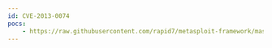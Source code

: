 ```yaml
---
id: CVE-2013-0074
pocs:
    - https://raw.githubusercontent.com/rapid7/metasploit-framework/master/modules/exploits/windows/browser/ms13_022_silverlight_script_object.rb
---
```

